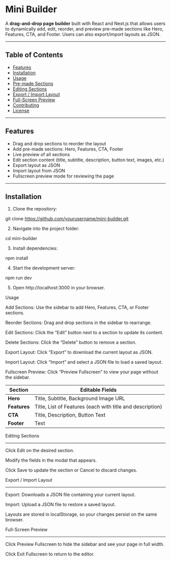 # Mini Builder

A **drag-and-drop page builder** built with React and Next.js that allows users to dynamically add, edit, reorder, and preview pre-made sections like Hero, Features, CTA, and Footer. Users can also export/import layouts as JSON.

---

## Table of Contents

- [Features](#features)
- [Installation](#installation)
- [Usage](#usage)
- [Pre-made Sections](#pre-made-sections)
- [Editing Sections](#editing-sections)
- [Export / Import Layout](#export--import-layout)
- [Full-Screen Preview](#full-screen-preview)
- [Contributing](#contributing)
- [License](#license)

---

## Features

- Drag and drop sections to reorder the layout
- Add pre-made sections: Hero, Features, CTA, Footer
- Live preview of all sections
- Edit section content (title, subtitle, description, button text, images, etc.)
- Export layout as JSON
- Import layout from JSON
- Fullscreen preview mode for reviewing the page

---

## Installation

1. Clone the repository:

git clone https://github.com/yourusername/mini-builder.git

2. Navigate into the project folder:

cd mini-builder

3. Install dependencies:

npm install

4. Start the development server:

npm run dev

5. Open http://localhost:3000 in your browser.




   

Usage

Add Sections: Use the sidebar to add Hero, Features, CTA, or Footer sections.

Reorder Sections: Drag and drop sections in the sidebar to rearrange.

Edit Sections: Click the “Edit” button next to a section to update its content.

Delete Sections: Click the “Delete” button to remove a section.

Export Layout: Click “Export” to download the current layout as JSON.

Import Layout: Click “Import” and select a JSON file to load a saved layout.

Fullscreen Preview: Click “Preview Fullscreen” to view your page without the sidebar.






| Section      | Editable Fields                                           |
| ------------ | --------------------------------------------------------- |
| **Hero**     | Title, Subtitle, Background Image URL                     |
| **Features** | Title, List of Features (each with title and description) |
| **CTA**      | Title, Description, Button Text                           |
| **Footer**   | Text                                                      |







Editing Sections

---

Click Edit on the desired section.

Modify the fields in the modal that appears.

Click Save to update the section or Cancel to discard changes.


Export / Import Layout

---

Export: Downloads a JSON file containing your current layout.

Import: Upload a JSON file to restore a saved layout.

Layouts are stored in localStorage, so your changes persist on the same browser.


Full-Screen Preview

---

Click Preview Fullscreen to hide the sidebar and see your page in full width.

Click Exit Fullscreen to return to the editor.
